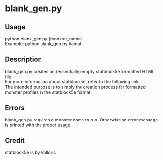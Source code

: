 # blank_gen.py 

## Usage

python blank_gen.py [monster_name]  
Example: python blank_gen.py tiamat

## Description

blank_gen.py creates an (essentially) empty statblock5e formatted HTML file.  
For more information about statblock5e, refer to the following link.  
The intended purpose is to simply the creation process for formatted monster profiles in the statblock5e format.

## Errors

blank_gen.py requires a monster name to run. Otherwise an error message is printed with the proper usage.

## Credit

statblock5e is by Valloric
